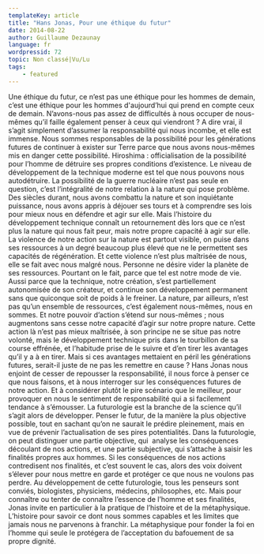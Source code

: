 ```yaml
---
templateKey: article
title: "Hans Jonas, Pour une éthique du futur"
date: 2014-08-22
author: Guillaume Dezaunay
language: fr
wordpressid: 72
topic: Non classé|Vu/Lu
tags:
    - featured
---
```


<p>
<p>Une éthique du futur, ce n’est pas une éthique pour les hommes de demain, c’est une éthique pour les hommes d'aujourd’hui qui prend en compte ceux de demain. N’avons-nous pas assez de difficultés à nous occuper de nous-mêmes qu’il faille également penser à ceux qui viendront ? A dire vrai, il s’agit simplement d’assumer la responsabilité qui nous incombe, et elle est immense. Nous sommes responsables de la possibilité pour les générations futures de continuer à exister sur Terre parce que nous avons nous-mêmes mis en danger cette possibilité. Hiroshima : officialisation de la possibilité pour l’homme de détruire ses propres conditions d’existence. Le niveau de développement de la technique moderne est tel que nous pouvons nous autodétruire. La possibilité de la guerre nucléaire n’est pas seule en question, c’est l’intégralité de notre relation à la nature qui pose problème. Des siècles durant, nous avons combattu la nature et son inquiétante puissance, nous avons appris à déjouer ses tours et à comprendre ses lois pour mieux nous en défendre et agir sur elle. Mais l’histoire du développement technique connaît un retournement dès lors que ce n’est plus la nature qui nous fait peur, mais notre propre capacité à agir sur elle. La violence de notre action sur la nature est partout visible, on puise dans ses ressources à un degré beaucoup plus élevé que ne le permettent ses capacités de régénération. Et cette violence n’est plus maîtrisée de nous, elle se fait avec nous malgré nous. Personne ne désire vider la planète de ses ressources. Pourtant on le fait, parce que tel est notre mode de vie. Aussi parce que la technique, notre création, s’est partiellement autonomisée de son créateur, et continue son développement permanent sans que quiconque soit de poids à le freiner. La nature, par ailleurs, n’est pas qu’un ensemble de ressources, c’est également nous-mêmes, nous en sommes. Et notre pouvoir d’action s’étend sur nous-mêmes ; nous augmentons sans cesse notre capacité d’agir sur notre propre nature. Cette action là n’est pas mieux maîtrisée, à son principe ne se situe pas notre volonté, mais le développement technique pris dans le tourbillon de sa course effrénée, et l’habitude prise de le suivre et d’en tirer les avantages qu’il y a à en tirer. Mais si ces avantages mettaient en péril les générations futures, serait-il juste de ne pas les remettre en cause ? Hans Jonas nous enjoint de cesser de repousser la responsabilité, il nous force à penser ce que nous faisons, et à nous interroger sur les conséquences futures de notre action. Et à considérer plutôt le pire scénario que le meilleur, pour provoquer en nous le sentiment de responsabilité qui a si facilement tendance à s’émousser. La futurologie est la branche de la science qu’il s’agit alors de développer. Penser le futur, de la manière la plus objective possible, tout en sachant qu’on ne saurait le prédire pleinement, mais en vue de prévenir l’actualisation de ses pires potentialités. Dans la futurologie, on peut distinguer une partie objective, qui  analyse les conséquences découlant de nos actions, et une partie subjective, qui s’attache à saisir les finalités propres aux hommes. Si les conséquences de nos actions contredisent nos finalités, et c’est souvent le cas, alors des voix doivent s’élever pour nous mettre en garde et protéger ce que nous ne voulons pas perdre. Au développement de cette futurologie, tous les penseurs sont conviés, biologistes, physiciens, médecins, philosophes, etc. Mais pour connaître ou tenter de connaître l’essence de l’homme et ses finalités, Jonas invite en particulier à la pratique de l’histoire et de la métaphysique. L’histoire pour savoir ce dont nous sommes capables et les limites que jamais nous ne parvenons à franchir. La métaphysique pour fonder la foi en l’homme qui seule le protégera de l’acceptation du bafouement de sa propre dignité. </p>
<p></p>

